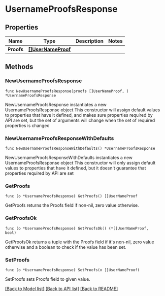 # UsernameProofsResponse

## Properties

Name | Type | Description | Notes
------------ | ------------- | ------------- | -------------
**Proofs** | [**[]UserNameProof**](UserNameProof.md) |  | 

## Methods

### NewUsernameProofsResponse

`func NewUsernameProofsResponse(proofs []UserNameProof, ) *UsernameProofsResponse`

NewUsernameProofsResponse instantiates a new UsernameProofsResponse object
This constructor will assign default values to properties that have it defined,
and makes sure properties required by API are set, but the set of arguments
will change when the set of required properties is changed

### NewUsernameProofsResponseWithDefaults

`func NewUsernameProofsResponseWithDefaults() *UsernameProofsResponse`

NewUsernameProofsResponseWithDefaults instantiates a new UsernameProofsResponse object
This constructor will only assign default values to properties that have it defined,
but it doesn't guarantee that properties required by API are set

### GetProofs

`func (o *UsernameProofsResponse) GetProofs() []UserNameProof`

GetProofs returns the Proofs field if non-nil, zero value otherwise.

### GetProofsOk

`func (o *UsernameProofsResponse) GetProofsOk() (*[]UserNameProof, bool)`

GetProofsOk returns a tuple with the Proofs field if it's non-nil, zero value otherwise
and a boolean to check if the value has been set.

### SetProofs

`func (o *UsernameProofsResponse) SetProofs(v []UserNameProof)`

SetProofs sets Proofs field to given value.



[[Back to Model list]](../README.md#documentation-for-models) [[Back to API list]](../README.md#documentation-for-api-endpoints) [[Back to README]](../README.md)


